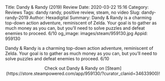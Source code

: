 Title: Dandy & Randy (2019) Review
Date: 2020-03-22 15:16
Category: Reviews
Tags: dandy randy, positive review, steam, no video
Slug: dandy-randy-2019
Author: Hexadigital
Summary: Dandy & Randy is a charming top-down action adventure, reminiscent of Zelda. Your goal is to gather as much money as you can, but you’ll need to solve puzzles and defeat enemies to proceed. 6/10
og_image: images/steam/959130.jpg
Appid: 959130

Dandy & Randy is a charming top-down action adventure, reminiscent of Zelda. Your goal is to gather as much money as you can, but you’ll need to solve puzzles and defeat enemies to proceed. 6/10

<center>Check out Dandy & Randy on [Steam](https://store.steampowered.com/app/959130/?curator_clanid=34633900)!</center>